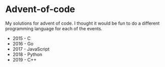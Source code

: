 # Advent-of-code

My solutions for advent of code. I thought it would be fun to do a different
programming language for each of the events.

* 2015 - C
* 2016 - Go
* 2017 - JavaScript
* 2018 - Python
* 2019 - C++
